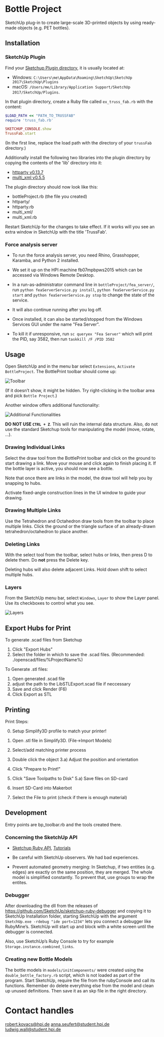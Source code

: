 # Bottle Project

SketchUp plug-in to create large-scale 3D-printed objects by using ready-made objects (e.g. PET bottles).

## Installation

### SketchUp Plugin

Find your [Sketchup Plugin directory](http://www.sketchup.com/intl/en/developer/docs/loading), it is usually located at:
- Windows: `C:\Users\me\AppData\Roaming\SketchUp\SketchUp 2017\SketchUp\Plugins`
- macOS: `/Users/me/Library/Application Support/SketchUp 2017/SketchUp/Plugins`.

In that plugin directory, create a Ruby file called `ex_truss_fab.rb` with the content:

```ruby
$LOAD_PATH << "PATH_TO_TRUSSFAB"
require 'truss_fab.rb'

SKETCHUP_CONSOLE.show
TrussFab.start
```

(In the first line, replace the load path with the directory of your `trussFab` directory.)

Additionally install the following two libraries into the plugin directory by copying the contents of the 'lib' directory into it:

* [httparty v0.13.7](https://github.com/jnunemaker/httparty/releases)
* [multi_xml v0.5.5](https://github.com/sferik/multi_xml/releases)

The plugin directory should now look like this:
* bottleProject.rb (the file you created)
* httparty/
* httparty.rb
* multi_xml/
* multi_xml.rb

Restart SketchUp for the changes to take effect. If it works will you see an extra window in SketchUp with the title 'TrussFab'.

### Force analysis server

* To run the force analysis server, you need Rhino, Grasshopper, Karamba, and Python 2 installed.

* We set it up on the HPI machine fb07mpbpws2015 which can be accessed via Windows Remote Desktop.

* In a run-as-administrator command line in `bottleProject/fea_server/`, run `python feaServerService.py install`, `python feaServerService.py start` and `python feaServerService.py stop` to change the state of the service.

* It will also continue running after you log off.

* Once installed, it can also be started/stopped from the Windows Services GUI under the name "Fea Server".

* To kill it if unresponsive, run `sc queryex "Fea Server"` which will print the PID, say 3582, then run `taskkill /F /PID 3582`


## Usage

Open SketchUp and in the menu bar select `Extensions`, `Activate BottleProject`. The BottlePrint toolbar should come up:

![Toolbar](/readme_images/toolbar.png?raw=true "Toolbar")

(If it doesn’t show, it might be hidden. Try right-clicking in the toolbar area and pick `Bottle Project`.)

Another window offers additional functionality:

![Additional Functionalities](/readme_images/ui.png?raw=true "GUI")

**DO NOT USE `CTRL + Z`**. This will ruin the internal data structure. Also, do not use the standard Sketchup tools for manipulating the model (move, rotate, ...).

### Drawing Individual Links

Select the draw tool from the BottlePrint toolbar and click on the ground to start drawing a link. Move your mouse and click again to finish placing it. If the bottle layer is active, you should now see a bottle.

Note that once there are links in the model, the draw tool will help you by snapping to hubs.

Activate fixed-angle construction lines in the UI window to guide your drawing.

### Drawing Multiple Links

Use the Tetrahedron and Octahedron draw tools from the toolbar to place multiple links. Click the ground or the triangle surface of an already-drawn tetrahedron/octahedron to place another.

### Deleting Links

With the select tool from the toolbar, select hubs or links, then press D to delete them. Do **not** press the Delete key.

Deleting hubs will also delete adjacent Links. Hold down shift to select multiple hubs.

### Layers

From the SketchUp menu bar, select `Windows`, `Layer` to show the Layer panel. Use its checkboxes to control what you see.

![Layers](/readme_images/layers.png?raw=true "Layers")

## Export Hubs for Print

To generate .scad files from Sketchup

1. Click "Export Hubs"
2. Select the folder in which to save the .scad files. (Recommended: ./openscad/files/%ProjectName%)

To Generate .stl files:

1. Open generated .scad file
2. adjust the path to the LibSTLExport.scad file if neccessary
3. Save and click Render (F6)
4. Click Export as STL

## Printing

Print Steps:

0. Setup Simplify3D profile to match your printer!

1. Open .stl file in Simplify3D. (File->Import Models)
2. Select/add matching printer process
3. Double click the object
	3.a) Adjust the position and orientation
4. Click "Prepare to Print!"
5. Click "Save Toolpaths to Disk"
	5.a) Save files on SD-card
6. Insert SD-Card into Makerbot
7. Select the File to print (check if there is enough material)



## Development

Entry points are bp_toolbar.rb and the tools created there.

### Concerning the SketchUp API

* [Sketchup Ruby API](http://www.sketchup.com/intl/en/developer/index), [Tutorials](http://www.sketchup.com/intl/en/developer/docs/tutorial_geometry)

* Be careful with SketchUp observers. We had bad experiences.

* Prevent automated geometry merging: In Sketchup, if two entities (e.g. edges) are exactly on the same position, they are merged. The whole model is simplified constantly. To prevent that, use groups to wrap the entites.

### Debugger

After downloading the dll from the releases of https://github.com/SketchUp/sketchup-ruby-debugger and copying it to SketchUp Installation folder, starting SketchUp with the argument `SketchUp.exe -rdebug "ide port=1234"` lets you connect a debugger like RubyMine’s. SketchUp will start up and block with a white screen until the debugger is connected.

Also, use SketchUp’s Ruby Console to try for example `Storage.instance.combined_links`.

### Creating new Bottle Models

The bottle models in `models/initComponents/` were created using the `double_bottle_factory.rb` script, which is not loaded as part of the program.
Start SketchUp, require the file from the rubyConsole and call its functions. Remember do delete everything else from the model and clean up unused definitions. Then save it as an skp file in the right directory.

# Contact handles

robert.kovacs@hpi.de
anna.seufert@student.hpi.de
ludwig.wall@student.hpi.de
